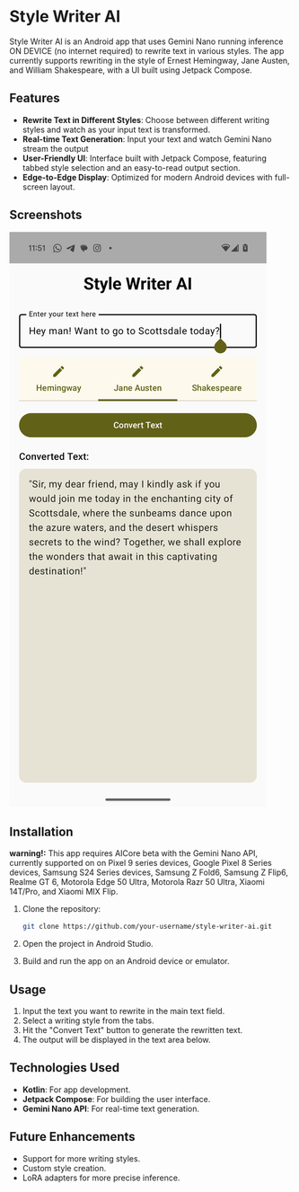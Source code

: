 # Style Writer AI

Style Writer AI is an Android app that uses Gemini Nano running inference ON DEVICE (no internet required) to rewrite text in various styles. The app currently supports rewriting in the style of Ernest Hemingway, Jane Austen, and William Shakespeare, with a UI built using Jetpack Compose.

## Features

- **Rewrite Text in Different Styles**: Choose between different writing styles and watch as your input text is transformed.
- **Real-time Text Generation**: Input your text and watch Gemini Nano stream the output
- **User-Friendly UI**: Interface built with Jetpack Compose, featuring tabbed style selection and an easy-to-read output section.
- **Edge-to-Edge Display**: Optimized for modern Android devices with full-screen layout.

## Screenshots

![](assets/screenshot.png)

## Installation

**warning!:** This app requires AICore beta with the Gemini Nano API, currently supported on on Pixel 9 series devices, Google Pixel 8 Series devices, Samsung S24 Series devices, Samsung Z Fold6, Samsung Z Flip6, Realme GT 6, Motorola Edge 50 Ultra, Motorola Razr 50 Ultra, Xiaomi 14T/Pro, and Xiaomi MIX Flip.

1. Clone the repository:
   ```bash
   git clone https://github.com/your-username/style-writer-ai.git
   ```

2. Open the project in Android Studio.
3. Build and run the app on an Android device or emulator.

## Usage

1. Input the text you want to rewrite in the main text field.
2. Select a writing style from the tabs.
3. Hit the "Convert Text" button to generate the rewritten text.
4. The output will be displayed in the text area below.

## Technologies Used

- **Kotlin**: For app development.
- **Jetpack Compose**: For building the user interface.
- **Gemini Nano API**: For real-time text generation.

## Future Enhancements

- Support for more writing styles.
- Custom style creation.
- LoRA adapters for more precise inference.
